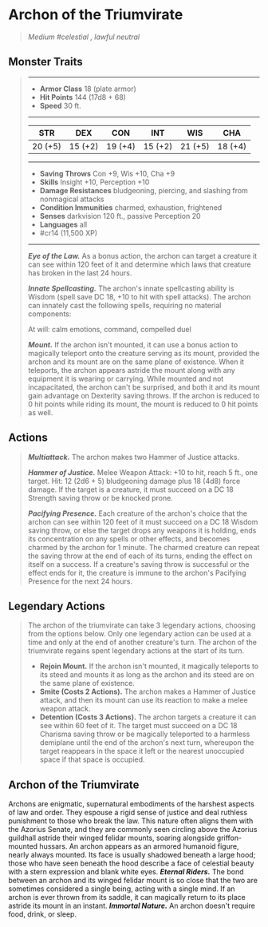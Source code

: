 # Archon of the Triumvirate
>*Medium #celestial , lawful neutral*
## Monster Traits
>___
>- **Armor Class** 18 (plate armor)
>- **Hit Points** 144 (17d8 + 68)
>- **Speed** 30 ft.
>___
>|STR|DEX|CON|INT|WIS|CHA|
>|:---:|:---:|:---:|:---:|:---:|:---:|
>|20 (+5)|15 (+2)|19 (+4)|15 (+2)|21 (+5)|18 (+4)|
>___
>- **Saving Throws** Con +9, Wis +10, Cha +9
>- **Skills** Insight +10, Perception +10
>- **Damage Resistances** bludgeoning, piercing, and slashing from nonmagical attacks
>- **Condition Immunities** charmed, exhaustion, frightened
>- **Senses** darkvision 120 ft., passive Perception 20
>- **Languages** all
>- #cr14 (11,500 XP)
>___
>***Eye of the Law.*** As a bonus action, the archon can target a creature it can see within 120 feet of it and determine which laws that creature has broken in the last 24 hours.  
>
>***Innate Spellcasting.*** The archon's innate spellcasting ability is Wisdom (spell save DC 18, +10 to hit with spell attacks). The archon can innately cast the following spells, requiring no material components:  
>
>At will: calm emotions, command, compelled duel  
>
>
>***Mount.*** If the archon isn't mounted, it can use a bonus action to magically teleport onto the creature serving as its mount, provided the archon and its mount are on the same plane of existence. When it teleports, the archon appears astride the mount along with any equipment it is wearing or carrying. While mounted and not incapacitated, the archon can't be surprised, and both it and its mount gain advantage on Dexterity saving throws. If the archon is reduced to 0 hit points while riding its mount, the mount is reduced to 0 hit points as well.  
>
## Actions
>***Multiattack.*** The archon makes two Hammer of Justice attacks.  
>
>***Hammer of Justice.*** Melee Weapon Attack: +10 to hit, reach 5 ft., one target. Hit: 12 (2d6 + 5) bludgeoning damage plus 18 (4d8) force damage. If the target is a creature, it must succeed on a DC 18 Strength saving throw or be knocked prone.  
>
>***Pacifying Presence.*** Each creature of the archon's choice that the archon can see within 120 feet of it must succeed on a DC 18 Wisdom saving throw, or else the target drops any weapons it is holding, ends its concentration on any spells or other effects, and becomes charmed by the archon for 1 minute. The charmed creature can repeat the saving throw at the end of each of its turns, ending the effect on itself on a success. If a creature's saving throw is successful or the effect ends for it, the creature is immune to the archon's Pacifying Presence for the next 24 hours.  
>
## Legendary Actions
>The archon of the triumvirate can take 3 legendary actions, choosing from the options below. Only one legendary action can be used at a time and only at the end of another creature's turn. The archon of the triumvirate regains spent legendary actions at the start of its turn.
>
>- **Rejoin Mount.** If the archon isn't mounted, it magically teleports to its steed and mounts it as long as the archon and its steed are on the same plane of existence.
>- **Smite (Costs 2 Actions).** The archon makes a Hammer of Justice attack, and then its mount can use its reaction to make a melee weapon attack.
>- **Detention (Costs 3 Actions).** The archon targets a creature it can see within 60 feet of it. The target must succeed on a DC 18 Charisma saving throw or be magically teleported to a harmless demiplane until the end of the archon's next turn, whereupon the target reappears in the space it left or the nearest unoccupied space if that space is occupied.
## Archon of the Triumvirate
Archons are enigmatic, supernatural embodiments of the harshest aspects of law and order. They espouse a rigid sense of justice and deal ruthless punishment to those who break the law. This nature often aligns them with the Azorius Senate, and they are commonly seen circling above the Azorius guildhall astride their winged felidar mounts, soaring alongside griffon-mounted hussars.
An archon appears as an armored humanoid figure, nearly always mounted. Its face is usually shadowed beneath a large hood; those who have seen beneath the hood describe a face of celestial beauty with a stern expression and blank white eyes.
***Eternal Riders.*** The bond between an archon and its winged felidar mount is so close that the two are sometimes considered a single being, acting with a single mind. If an archon is ever thrown from its saddle, it can magically return to its place astride its mount in an instant.
***Immortal Nature.*** An archon doesn't require food, drink, or sleep.